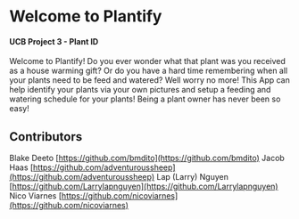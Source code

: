 # Welcome to Plantify

#### UCB Project 3 - Plant ID

Welcome to Plantify! Do you ever wonder what that plant was you received as a house warming gift? Or do you have a hard time remembering when all your plants need to be feed and watered? Well worry no more! This App can help identify your plants via your own pictures and setup a feeding and watering schedule for your plants! Being a plant owner has never been so easy!


## Contributors

Blake Deeto [https://github.com/bmdito](https://github.com/bmdito)
Jacob Haas [https://github.com/adventuroussheep](https://github.com/adventuroussheep)
Lap (Larry) Nguyen [https://github.com/Larrylapnguyen](https://github.com/Larrylapnguyen)
Nico Viarnes [https://github.com/nicoviarnes](https://github.com/nicoviarnes)

